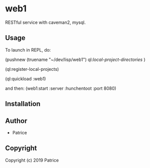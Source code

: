 # web1

RESTful service with caveman2, mysql.

## Usage

To launch in REPL, do:

(pushnew (truename "~/dev/lisp/web1") ql:*local-project-directories* )

(ql:register-local-projects)

(ql:quickload :web1)

and then:
(web1:start :server :hunchentoot :port 8080)

## Installation

## Author

* Patrice

## Copyright

Copyright (c) 2019 Patrice

